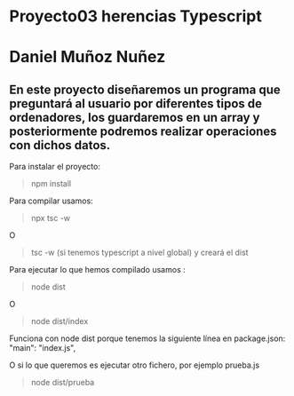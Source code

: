 # Proyecto03 herencias Typescript 
# Daniel Muñoz Nuñez
## En este proyecto diseñaremos un programa que preguntará al usuario por diferentes tipos de ordenadores, los guardaremos en un array y posteriormente podremos realizar operaciones con dichos datos.

Para instalar el proyecto:
>npm install

Para compilar usamos:
>npx tsc -w

O 

>tsc -w
(si tenemos typescript a nivel global) y creará el dist

Para ejecutar lo que hemos compilado usamos :
>node dist 

O

>node dist/index

Funciona con node dist porque tenemos la siguiente línea en package.json: "main": "index.js",

O si lo que queremos es ejecutar otro fichero, por ejemplo prueba.js

>node dist/prueba
